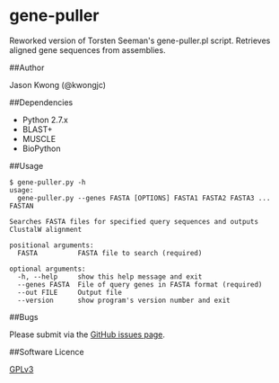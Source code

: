# gene-puller
Reworked version of Torsten Seeman's gene-puller.pl script. Retrieves aligned gene sequences from assemblies.

##Author

Jason Kwong (@kwongjc)

##Dependencies
* Python 2.7.x
* BLAST+
* MUSCLE
* BioPython

##Usage

```
$ gene-puller.py -h
usage: 
  gene-puller.py --genes FASTA [OPTIONS] FASTA1 FASTA2 FASTA3 ... FASTAN

Searches FASTA files for specified query sequences and outputs ClustalW alignment

positional arguments:
  FASTA          FASTA file to search (required)

optional arguments:
  -h, --help     show this help message and exit
  --genes FASTA  File of query genes in FASTA format (required)
  --out FILE     Output file
  --version      show program's version number and exit
```

##Bugs

Please submit via the [GitHub issues page](https://github.com/kwongj/gene-puller/issues).  

##Software Licence

[GPLv3](https://github.com/kwongj/gene-puller/blob/master/LICENSE)
